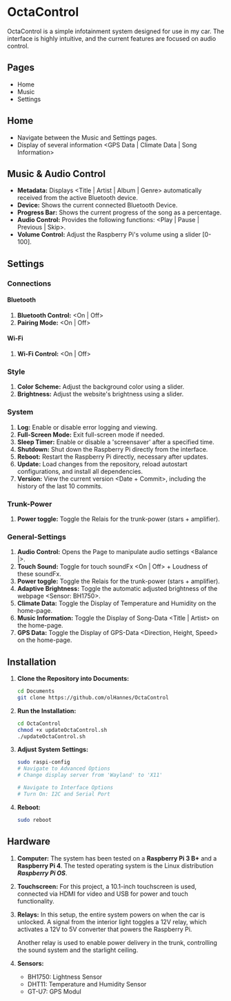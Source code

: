 # OctaControl

OctaControl is a simple infotainment system designed for use in my car. The interface is highly intuitive, and the current features are focused on audio control.

## Pages
- Home
- Music
- Settings

## Home
- Navigate between the Music and Settings pages.
- Display of several information <GPS Data | Climate Data | Song Information>

## Music & Audio Control

- **Metadata:** Displays <Title | Artist | Album | Genre> automatically received from the active Bluetooth device.
- **Device:** Shows the current connected Bluetooth Device.
- **Progress Bar:** Shows the current progress of the song as a percentage.
- **Audio Control:** Provides the following functions: <Play | Pause | Previous | Skip>.
- **Volume Control:** Adjust the Raspberry Pi's volume using a slider [0-100].

## Settings

### Connections
#### Bluetooth
1. **Bluetooth Control:** <On | Off>
2. **Pairing Mode:** <On | Off>

#### Wi-Fi
1. **Wi-Fi Control:** <On | Off>

### Style
1. **Color Scheme:** Adjust the background color using a slider.
2. **Brightness:** Adjust the website's brightness using a slider.

### System
1. **Log:** Enable or disable error logging and viewing.
2. **Full-Screen Mode:** Exit full-screen mode if needed.
3. **Sleep Timer:** Enable or disable a 'screensaver' after a specified time.
4. **Shutdown:** Shut down the Raspberry Pi directly from the interface.
5. **Reboot:** Restart the Raspberry Pi directly, necessary after updates.
6. **Update:** Load changes from the repository, reload autostart configurations, and install all dependencies.
7. **Version:** View the current version <Date + Commit>, including the history of the last 10 commits.

### Trunk-Power
1. **Power toggle:** Toggle the Relais for the trunk-power (stars + amplifier).

### General-Settings
1. **Audio Control:** Opens the Page to manipulate audio settings <Balance |>.
2. **Touch Sound:** Toggle for touch soundFx <On | Off> + Loudness of these soundFx.
3. **Power toggle:** Toggle the Relais for the trunk-power (stars + amplifier).
4. **Adaptive Brightness:** Toggle the automatic adjusted brightness of the webpage <Sensor: BH1750>.
5. **Climate Data:** Toggle the Display of Temperature and Humidity on the home-page.
6. **Music Information:** Toggle the Display of Song-Data <Title | Artist> on the home-page.
7. **GPS Data:** Toggle the Display of GPS-Data <Direction, Height, Speed> on the home-page.

## Installation

1. **Clone the Repository into Documents:**
   ```bash
   cd Documents
   git clone https://github.com/olHannes/OctaControl
   ```

2. **Run the Installation:**
   ```bash
   cd OctaControl
   chmod +x updateOctaControl.sh
   ./updateOctaControl.sh
   ```

3. **Adjust System Settings:**
   ```bash
   sudo raspi-config
   # Navigate to Advanced Options
   # Change display server from 'Wayland' to 'X11'

   # Navigate to Interface Options
   # Turn On: I2C and Serial Port
   ```

4. **Reboot:**
   ```bash
   sudo reboot
   ```

## Hardware

1. **Computer:**
   The system has been tested on a **Raspberry Pi 3 B+** and a **Raspberry Pi 4**. The tested operating system is the Linux distribution ***Raspberry Pi OS***.

2. **Touchscreen:**
   For this project, a 10.1-inch touchscreen is used, connected via HDMI for video and USB for power and touch functionality.

3. **Relays:**
   In this setup, the entire system powers on when the car is unlocked. A signal from the interior light toggles a 12V relay, which activates a 12V to 5V converter that powers the Raspberry Pi.

   Another relay is used to enable power delivery in the trunk, controlling the sound system and the starlight ceiling.

4. **Sensors:**
   - BH1750: Lightness Sensor
   - DHT11: Temperature and Humidity Sensor
   - GT-U7: GPS Modul